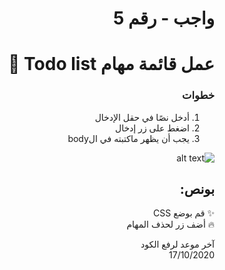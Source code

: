 
<div dir="rtl">
 
# واجب  - رقم 5     
# عمل قائمة مهام Todo list 📝 

### خطوات 

1. أدخل نصًا في حقل الإدخال
2. اضغط على زر إدخال
3. يجب أن يظهر ماكتبته في الbody

![alt text](https://github.com/kuwaitcodes/web-hw-5/blob/image/todo.png?raw=true)


## بونص:

✨ قم بوضع CSS 
<br>
🔥 أضف زر لحذف المهام



آخر موعد لرفع الكود\
17/10/2020


</div>
